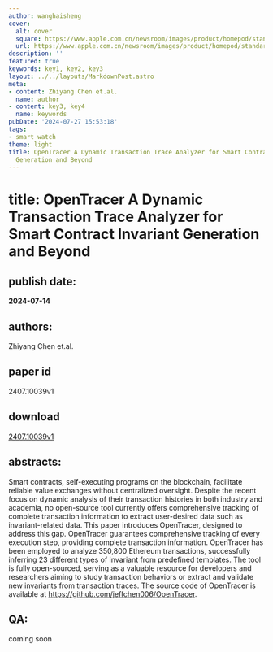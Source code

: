```yaml
---
author: wanghaisheng
cover:
  alt: cover
  square: https://www.apple.com.cn/newsroom/images/product/homepod/standard/Apple-HomePod-hero-230118_big.jpg.large_2x.jpg
  url: https://www.apple.com.cn/newsroom/images/product/homepod/standard/Apple-HomePod-hero-230118_big.jpg.large_2x.jpg
description: ''
featured: true
keywords: key1, key2, key3
layout: ../../layouts/MarkdownPost.astro
meta:
- content: Zhiyang Chen et.al.
  name: author
- content: key3, key4
  name: keywords
pubDate: '2024-07-27 15:53:18'
tags:
- smart watch
theme: light
title: OpenTracer A Dynamic Transaction Trace Analyzer for Smart Contract Invariant
  Generation and Beyond
---
```


# title: OpenTracer A Dynamic Transaction Trace Analyzer for Smart Contract Invariant Generation and Beyond 
## publish date: 
**2024-07-14** 
## authors: 
  Zhiyang Chen et.al. 
## paper id
2407.10039v1
## download
[2407.10039v1](http://arxiv.org/abs/2407.10039v1)
## abstracts:
Smart contracts, self-executing programs on the blockchain, facilitate reliable value exchanges without centralized oversight. Despite the recent focus on dynamic analysis of their transaction histories in both industry and academia, no open-source tool currently offers comprehensive tracking of complete transaction information to extract user-desired data such as invariant-related data. This paper introduces OpenTracer, designed to address this gap. OpenTracer guarantees comprehensive tracking of every execution step, providing complete transaction information. OpenTracer has been employed to analyze 350,800 Ethereum transactions, successfully inferring 23 different types of invariant from predefined templates. The tool is fully open-sourced, serving as a valuable resource for developers and researchers aiming to study transaction behaviors or extract and validate new invariants from transaction traces. The source code of OpenTracer is available at https://github.com/jeffchen006/OpenTracer.
## QA:
coming soon
